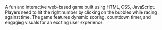 A fun and interactive web-based game built using HTML, CSS, JavaScript. Players need to hit the right number by clicking on the bubbles while racing against time. The game features dynamic scoring, countdown timer, and engaging visuals for an exciting user experience.
